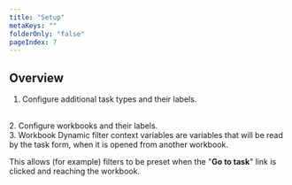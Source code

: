```yaml
---
title: "Setup"
metaKeys: ""
folderOnly: "false"
pageIndex: 7
---
```

## Overview
1. Configure additional task types and their labels.
<br/>
2. Configure workbooks and their labels.
<br/>
3. Workbook Dynamic filter context variables are variables that will be read by the task form, when it is opened from another workbook.
<br/>

This allows (for example) filters to be preset when the "**Go to task**" link is clicked and reaching the workbook.
